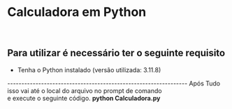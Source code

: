 <h1>Calculadora em Python</h1> 
</br>
<h2>Para utilizar é necessário ter o seguinte requisito</h2>
<ul>
  <li>Tenha o Python instalado (versão utilizada: 3.11.8)</li>
</ul>
----------------------------------------------------------------
Após Tudo isso vai até o local do arquivo no prompt de comando </br>
e execute o seguinte código.
<strong>python Calculadora.py</strong>
